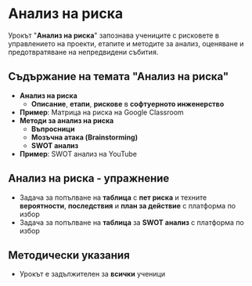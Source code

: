# Анализ на риска

Урокът "**Анализ на риска**" запознава учениците с рисковете в управлението на проекти, етапите и методите за анализ, оценяване и предотвратяване на непредвидени събития.

## Съдържание на темата "Анализ на риска"
  - **Анализ на риска**
    - **Описание**, **етапи**, **рискове** в **софтуерното инженерство**
  - **Пример**: Матрица на риска на Google Classroom
  - **Методи за анализ на риска**
    - **Въпросници**
    - **Мозъчна атака (Brainstorming)**
    - **SWOT анализ**
  - **Пример**: SWOT анализ на YouTube

## Анализ на риска - упражнение
  - Задача за попълване на **таблица** с **пет риска** и техните **вероятности**, **последствия** и **план за действие** с платформа по избор
  - Задача за попълване на **таблица** за **SWOT анализ** с платформа по избор

## Методически указания
  - Урокът е задължителен за **всички** ученици
